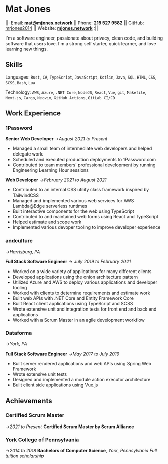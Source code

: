 <!-- PDF generated with resumey.pro -->
# **Mat Jones**
||: Email: **<mat@mjones.network>** || Phone: **215 527 9582** || GitHub: [mrjones2014](https://github.com/mrjones2014) || Website: **[mjones.network](mjones.network)** :||

I'm a software engineer, passionate about privacy, clean code, and building software that users love. I'm a strong self starter, quick learner, and love learning new things.

## Skills

Languages: `Rust`, `C#`, `TypeScript`, `JavaScript`, `Kotlin`, `Java`, `SQL`, `HTML`, `CSS`, `SCSS`, `Bash`, `Lua`

Technology: `AWS`, `Azure`, `.NET Core`, `NodeJS`, `React`, `Vue`, `git`, `Makefile`, `Next.js`, `Cargo`, `Neovim`, `GitHub Actions`, `GitLab CI/CD`

## Work Experience

### 1Password
**Senior Web Developer**
->_August 2021 to Present_

- Managed a small team of intermediate web developers and helped delegate work
- Scheduled and executed production deployments to 1Password.com
- Contributed to team members' professional development by running Engineering Learning Hour sessions

**Web Developer**
->_February 2021 to August 2021_

- Contributed to an internal CSS utility class framework inspired by TailwindCSS
- Managed and implemented various web services for AWS Lambda@Edge serverless runtimes
- Built interactive components for the web using TypeScript
- Contributed to and maintained web forms using React and TypeScript
- Helped estimate and scope work
- Implemented various devoper tooling to improve developer experience

### andculture
->_Harrisburg, PA_

**Full Stack Software Engineer**
-> _July 2019 to February 2021_

- Worked on a wide variety of applications for many different clients
- Developed applications using the onion architecture pattern
- Utilized Azure and AWS to deploy various applications and developer tooling
- Worked with clients to determine requirements and estimate work
- Built web APIs with .NET Core and Entity Framework Core
- Built React client applications using TypeScript and SCSS
- Wrote extensive unit and integration tests for front end and back end applications
- Worked with a Scrum Master in an agile development workflow

### Dataforma
->_York, PA_

**Full Stack Software Engineer**
->_May 2017 to July 2019_

- Built server rendered applications and web APIs using Spring Web Framework
- Wrote extensive unit tests
- Designed and implemented a module action executor architecture
- Built client side applications using Vue.js

## Achievements

### Certified Scrum Master
->_2021 to Present_
**Certified Scrum Master by Scrum Alliance**

### York College of Pennsylvania
->_2014 to 2018_
**Bachelors of Computer Science**, _York, Pennsylvania_
_Full tuition scholarship_
